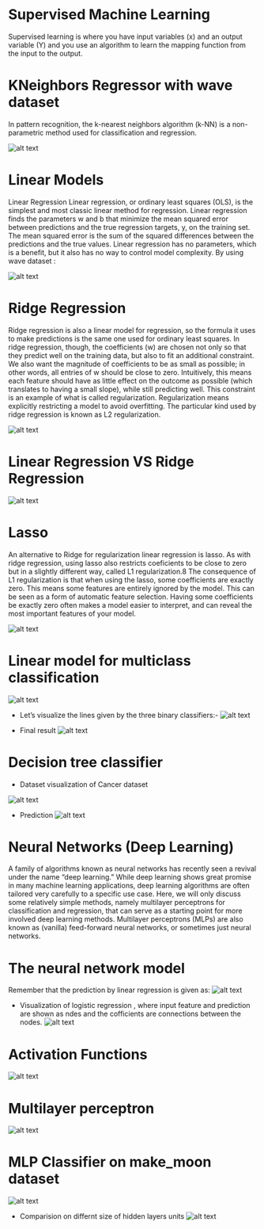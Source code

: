 # Supervised Machine Learning
Supervised learning is where you have input variables (x) and an output variable (Y) and you use an algorithm to learn the mapping function from the input to the output.

# KNeighbors Regressor with wave dataset
In pattern recognition, the k-nearest neighbors algorithm (k-NN) is a non-parametric method used for classification and regression. 

![alt text](https://github.com/paramjeet2005/Introduction-to-machine-learning-with-python/blob/master/images/knn.PNG)


# Linear Models
 Linear Regression
Linear regression, or ordinary least squares (OLS), is the simplest and most classic linear method for regression. Linear regression finds the parameters w and b that minimize the mean squared error between predictions and the true regression targets, y, on the training set. The mean squared error is the sum of the squared differences between the predictions and the true values. Linear regression has no parameters, which is a benefit, but it also has no way to control model complexity. By using wave dataset :

 ![alt text](https://github.com/paramjeet2005/Introduction-to-machine-learning-with-python/blob/master/images/linear_regression.PNG)

# Ridge Regression
Ridge regression is also a linear model for regression, so the formula it uses to make predictions is the same one used for ordinary least squares. In ridge regression, though, the coefficients (w) are chosen not only so that they predict well on the training data, but also to fit an additional constraint. We also want the magnitude of coefficients to be as small as possible; in other words, all entries of w should be close to zero. Intuitively, this means each feature should have as little effect on the outcome as possible (which translates to having a small slope), while still predicting well. This constraint is an example of what is called regularization. Regularization means explicitly restricting a model to avoid overfitting. The particular kind used by ridge regression is known as L2 regularization.

![alt text](https://github.com/paramjeet2005/Introduction-to-machine-learning-with-python/blob/master/images/ridge_regression.PNG)

# Linear Regression VS Ridge Regression
![alt text](https://github.com/paramjeet2005/Introduction-to-machine-learning-with-python/blob/master/images/LR_vs_RR.PNG) 

# Lasso
An alternative to Ridge for regularization linear regression is lasso. As with ridge regression, using lasso also restricts coeficients to be close to zero but in a slightly different way, called L1 regularization.8 The consequence of L1 regularization is that when using the lasso, some coefficients are exactly zero. This means some features are entirely ignored by the model. This can be seen as a form of automatic feature selection. Having some coefficients be exactly zero often makes a model easier to interpret, and can reveal the most important features of your model.

![alt text](https://github.com/paramjeet2005/Introduction-to-machine-learning-with-python/blob/master/images/lasso.PNG)

# Linear model for multiclass classification
![alt text](https://github.com/paramjeet2005/Introduction-to-machine-learning-with-python/blob/master/2.%20Supervised%20Learning/images/img1.PNG)

* Let’s visualize the lines given by the three binary classifiers:-
![alt text](https://github.com/paramjeet2005/Introduction-to-machine-learning-with-python/blob/master/2.%20Supervised%20Learning/images/img2.PNG)

* Final result
![alt text](https://github.com/paramjeet2005/Introduction-to-machine-learning-with-python/blob/master/2.%20Supervised%20Learning/images/img3.PNG)


# Decision tree classifier
* Dataset visualization of Cancer dataset

![alt text](https://github.com/paramjeet2005/Introduction-to-machine-learning-with-python/blob/master/2.%20Supervised%20Learning/images/img4.PNG)

* Prediction
![alt text](https://github.com/paramjeet2005/Introduction-to-machine-learning-with-python/blob/master/2.%20Supervised%20Learning/images/img5.PNG)

# Neural Networks (Deep Learning)
A family of algorithms known as neural networks has recently seen a revival under the name “deep learning.” While deep learning shows great promise in many machine learning applications, deep learning algorithms are often tailored very carefully to a specific use case. Here, we will only discuss some relatively simple methods, namely multilayer perceptrons for classification and regression, that can serve as a starting point for more involved deep learning methods. Multilayer perceptrons (MLPs) are also known as (vanilla) feed-forward neural networks, or sometimes just neural networks.

# The neural network model
Remember that the prediction by linear regression is given as:
![alt text](https://github.com/paramjeet2005/Introduction-to-machine-learning-with-python/blob/master/2.%20Supervised%20Learning/images/img6.PNG)

* Visualization of logistic regression , where input feature and prediction are shown as ndes and the cofficients are connections between the nodes.
![alt text](https://github.com/paramjeet2005/Introduction-to-machine-learning-with-python/blob/master/2.%20Supervised%20Learning/images/img7.PNG)


# Activation Functions
![alt text](https://github.com/paramjeet2005/Introduction-to-machine-learning-with-python/blob/master/2.%20Supervised%20Learning/images/img8.PNG)

# Multilayer perceptron
![alt text](https://github.com/paramjeet2005/Introduction-to-machine-learning-with-python/blob/master/2.%20Supervised%20Learning/images/img9.PNG)

# MLP Classifier on make_moon dataset
![alt text](https://github.com/paramjeet2005/Introduction-to-machine-learning-with-python/blob/master/2.%20Supervised%20Learning/images/img10.PNG)

* Comparision on differnt size of hidden layers units
![alt text](https://github.com/paramjeet2005/Introduction-to-machine-learning-with-python/blob/master/2.%20Supervised%20Learning/images/img11.PNG)


